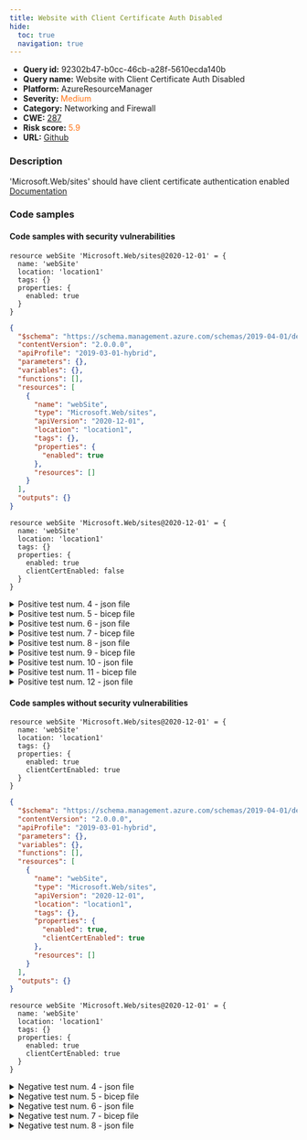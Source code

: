 ```yaml
---
title: Website with Client Certificate Auth Disabled
hide:
  toc: true
  navigation: true
---
```


<style>
  .highlight .hll {
    background-color: #ff171742;
  }
  .md-content {
    max-width: 1100px;
    margin: 0 auto;
  }
</style>

-   **Query id:** 92302b47-b0cc-46cb-a28f-5610ecda140b
-   **Query name:** Website with Client Certificate Auth Disabled
-   **Platform:** AzureResourceManager
-   **Severity:** <span style="color:#ff7213">Medium</span>
-   **Category:** Networking and Firewall
-   **CWE:** <a href="https://cwe.mitre.org/data/definitions/287.html" onclick="newWindowOpenerSafe(event, 'https://cwe.mitre.org/data/definitions/287.html')">287</a>
-   **Risk score:** <span style="color:#ff7213">5.9</span>
-   **URL:** [Github](https://github.com/Checkmarx/kics/tree/master/assets/queries/azureResourceManager/website_with_client_certificate_auth_disabled)

### Description
'Microsoft.Web/sites' should have client certificate authentication enabled<br>
[Documentation](https://docs.microsoft.com/en-us/azure/templates/microsoft.web/sites?tabs=json#siteproperties-object)

### Code samples
#### Code samples with security vulnerabilities
```bicep title="Positive test num. 1 - bicep file" hl_lines="5"
resource webSite 'Microsoft.Web/sites@2020-12-01' = {
  name: 'webSite'
  location: 'location1'
  tags: {}
  properties: {
    enabled: true
  }
}

```
```json title="Positive test num. 2 - json file" hl_lines="15"
{
  "$schema": "https://schema.management.azure.com/schemas/2019-04-01/deploymentTemplate.json#",
  "contentVersion": "2.0.0.0",
  "apiProfile": "2019-03-01-hybrid",
  "parameters": {},
  "variables": {},
  "functions": [],
  "resources": [
    {
      "name": "webSite",
      "type": "Microsoft.Web/sites",
      "apiVersion": "2020-12-01",
      "location": "location1",
      "tags": {},
      "properties": {
        "enabled": true
      },
      "resources": []
    }
  ],
  "outputs": {}
}

```
```bicep title="Positive test num. 3 - bicep file" hl_lines="7"
resource webSite 'Microsoft.Web/sites@2020-12-01' = {
  name: 'webSite'
  location: 'location1'
  tags: {}
  properties: {
    enabled: true
    clientCertEnabled: false
  }
}

```
<details><summary>Positive test num. 4 - json file</summary>

```json hl_lines="17"
{
  "$schema": "https://schema.management.azure.com/schemas/2019-04-01/deploymentTemplate.json#",
  "contentVersion": "2.0.0.0",
  "apiProfile": "2019-03-01-hybrid",
  "parameters": {},
  "variables": {},
  "functions": [],
  "resources": [
    {
      "name": "webSite",
      "type": "Microsoft.Web/sites",
      "apiVersion": "2020-12-01",
      "location": "location1",
      "tags": {},
      "properties": {
        "enabled": true,
        "clientCertEnabled": false
      },
      "resources": []
    }
  ],
  "outputs": {}
}

```
</details>
<details><summary>Positive test num. 5 - bicep file</summary>

```bicep hl_lines="5"
resource webSite 'Microsoft.Web/sites@2020-12-01' = {
  name: 'webSite'
  location: 'location1'
  tags: {}
  properties: {
    enabled: true
  }
}

```
</details>
<details><summary>Positive test num. 6 - json file</summary>

```json hl_lines="17"
{
  "properties": {
    "template": {
      "$schema": "https://schema.management.azure.com/schemas/2019-04-01/deploymentTemplate.json#",
      "contentVersion": "2.0.0.0",
      "apiProfile": "2019-03-01-hybrid",
      "parameters": {},
      "variables": {},
      "functions": [],
      "resources": [
        {
          "name": "webSite",
          "type": "Microsoft.Web/sites",
          "apiVersion": "2020-12-01",
          "location": "location1",
          "tags": {},
          "properties": {
            "enabled": true
          },
          "resources": []
        }
      ],
      "outputs": {}
    },
    "parameters": {}
  },
  "kind": "template",
  "type": "Microsoft.Blueprint/blueprints/artifacts",
  "name": "myTemplate"
}

```
</details>
<details><summary>Positive test num. 7 - bicep file</summary>

```bicep hl_lines="7"
resource webSite 'Microsoft.Web/sites@2020-12-01' = {
  name: 'webSite'
  location: 'location1'
  tags: {}
  properties: {
    enabled: true
    clientCertEnabled: false
  }
}

```
</details>
<details><summary>Positive test num. 8 - json file</summary>

```json hl_lines="19"
{
  "properties": {
    "template": {
      "$schema": "https://schema.management.azure.com/schemas/2019-04-01/deploymentTemplate.json#",
      "contentVersion": "2.0.0.0",
      "apiProfile": "2019-03-01-hybrid",
      "parameters": {},
      "variables": {},
      "functions": [],
      "resources": [
        {
          "name": "webSite",
          "type": "Microsoft.Web/sites",
          "apiVersion": "2020-12-01",
          "location": "location1",
          "tags": {},
          "properties": {
            "enabled": true,
            "clientCertEnabled": false
          },
          "resources": []
        }
      ],
      "outputs": {}
    },
    "parameters": {}
  },
  "kind": "template",
  "type": "Microsoft.Blueprint/blueprints/artifacts",
  "name": "myTemplate"
}

```
</details>
<details><summary>Positive test num. 9 - bicep file</summary>

```bicep hl_lines="25"
param siteName string = 'myapp-no-http2'
param servicePlanName string = 'myapp-plan-nohttp2'

resource servicePlan 'Microsoft.Web/serverfarms@2022-03-01' = {
  name: servicePlanName
  location: resourceGroup().location
  sku: {
    name: 'S1'
    tier: 'Standard'
    size: 'S1'
    capacity: 1
  }
  kind: 'linux'
  properties: {
    reserved: true
  }
}

resource webApp 'Microsoft.Web/sites@2022-03-01' = {
  name: siteName
  location: resourceGroup().location
  kind: 'app,linux,container'
  properties: {
    serverFarmId: servicePlan.id
    clientCertEnabled: false
    siteConfig: {
      http20Enabled: false  
      linuxFxVersion: 'DOCKER|nginx:latest'
    }
  }
}

```
</details>
<details><summary>Positive test num. 10 - json file</summary>

```json hl_lines="46"
{
  "$schema": "https://schema.management.azure.com/schemas/2019-04-01/deploymentTemplate.json#",
  "contentVersion": "1.0.0.0",
  "metadata": {
    "_generator": {
      "name": "bicep",
      "version": "0.36.177.2456",
      "templateHash": "4694393287242918779"
    }
  },
  "parameters": {
    "siteName": {
      "type": "string",
      "defaultValue": "myapp-no-http2"
    },
    "servicePlanName": {
      "type": "string",
      "defaultValue": "myapp-plan-nohttp2"
    }
  },
  "resources": [
    {
      "type": "Microsoft.Web/serverfarms",
      "apiVersion": "2022-03-01",
      "name": "[parameters('servicePlanName')]",
      "location": "[resourceGroup().location]",
      "sku": {
        "name": "S1",
        "tier": "Standard",
        "size": "S1",
        "capacity": 1
      },
      "kind": "linux",
      "properties": {
        "reserved": true
      }
    },
    {
      "type": "Microsoft.Web/sites",
      "apiVersion": "2022-03-01",
      "name": "[parameters('siteName')]",
      "location": "[resourceGroup().location]",
      "kind": "app,linux,container",
      "properties": {
        "serverFarmId": "[resourceId('Microsoft.Web/serverfarms', parameters('servicePlanName'))]",
        "clientCertEnabled": false,
        "siteConfig": {
          "http20Enabled": false,
          "linuxFxVersion": "DOCKER|nginx:latest"
        }
      },
      "dependsOn": [
        "[resourceId('Microsoft.Web/serverfarms', parameters('servicePlanName'))]"
      ]
    }
  ]
}
```
</details>
<details><summary>Positive test num. 11 - bicep file</summary>

```bicep hl_lines="23"
param siteName string = 'myapp-no-http2'
param servicePlanName string = 'myapp-plan-nohttp2'

resource servicePlan 'Microsoft.Web/serverfarms@2022-03-01' = {
  name: servicePlanName
  location: resourceGroup().location
  sku: {
    name: 'S1'
    tier: 'Standard'
    size: 'S1'
    capacity: 1
  }
  kind: 'linux'
  properties: {
    reserved: true
  }
}

resource webApp 'Microsoft.Web/sites@2022-03-01' = {
  name: siteName
  location: resourceGroup().location
  kind: 'app,linux,container'
  properties: {
    serverFarmId: servicePlan.id
    siteConfig: {
      http20Enabled: false  
      linuxFxVersion: 'DOCKER|nginx:latest'
    }
  }
}

```
</details>
<details><summary>Positive test num. 12 - json file</summary>

```json hl_lines="44"
{
  "$schema": "https://schema.management.azure.com/schemas/2019-04-01/deploymentTemplate.json#",
  "contentVersion": "1.0.0.0",
  "metadata": {
    "_generator": {
      "name": "bicep",
      "version": "0.36.177.2456",
      "templateHash": "8537683058673476993"
    }
  },
  "parameters": {
    "siteName": {
      "type": "string",
      "defaultValue": "myapp-no-http2"
    },
    "servicePlanName": {
      "type": "string",
      "defaultValue": "myapp-plan-nohttp2"
    }
  },
  "resources": [
    {
      "type": "Microsoft.Web/serverfarms",
      "apiVersion": "2022-03-01",
      "name": "[parameters('servicePlanName')]",
      "location": "[resourceGroup().location]",
      "sku": {
        "name": "S1",
        "tier": "Standard",
        "size": "S1",
        "capacity": 1
      },
      "kind": "linux",
      "properties": {
        "reserved": true
      }
    },
    {
      "type": "Microsoft.Web/sites",
      "apiVersion": "2022-03-01",
      "name": "[parameters('siteName')]",
      "location": "[resourceGroup().location]",
      "kind": "app,linux,container",
      "properties": {
        "serverFarmId": "[resourceId('Microsoft.Web/serverfarms', parameters('servicePlanName'))]",
        "siteConfig": {
          "http20Enabled": false,
          "linuxFxVersion": "DOCKER|nginx:latest"
        }
      },
      "dependsOn": [
        "[resourceId('Microsoft.Web/serverfarms', parameters('servicePlanName'))]"
      ]
    }
  ]
}
```
</details>


#### Code samples without security vulnerabilities
```bicep title="Negative test num. 1 - bicep file"
resource webSite 'Microsoft.Web/sites@2020-12-01' = {
  name: 'webSite'
  location: 'location1'
  tags: {}
  properties: {
    enabled: true
    clientCertEnabled: true
  }
}

```
```json title="Negative test num. 2 - json file"
{
  "$schema": "https://schema.management.azure.com/schemas/2019-04-01/deploymentTemplate.json#",
  "contentVersion": "2.0.0.0",
  "apiProfile": "2019-03-01-hybrid",
  "parameters": {},
  "variables": {},
  "functions": [],
  "resources": [
    {
      "name": "webSite",
      "type": "Microsoft.Web/sites",
      "apiVersion": "2020-12-01",
      "location": "location1",
      "tags": {},
      "properties": {
        "enabled": true,
        "clientCertEnabled": true
      },
      "resources": []
    }
  ],
  "outputs": {}
}

```
```bicep title="Negative test num. 3 - bicep file"
resource webSite 'Microsoft.Web/sites@2020-12-01' = {
  name: 'webSite'
  location: 'location1'
  tags: {}
  properties: {
    enabled: true
    clientCertEnabled: true
  }
}

```
<details><summary>Negative test num. 4 - json file</summary>

```json
{
  "properties": {
    "template": {
      "$schema": "https://schema.management.azure.com/schemas/2019-04-01/deploymentTemplate.json#",
      "contentVersion": "2.0.0.0",
      "apiProfile": "2019-03-01-hybrid",
      "parameters": {},
      "variables": {},
      "functions": [],
      "resources": [
        {
          "name": "webSite",
          "type": "Microsoft.Web/sites",
          "apiVersion": "2020-12-01",
          "location": "location1",
          "tags": {},
          "properties": {
            "enabled": true,
            "clientCertEnabled": true
          },
          "resources": []
        }
      ],
      "outputs": {}
    },
    "parameters": {}
  },
  "kind": "template",
  "type": "Microsoft.Blueprint/blueprints/artifacts",
  "name": "myTemplate"
}

```
</details>
<details><summary>Negative test num. 5 - bicep file</summary>

```bicep
param siteName string = 'myapp-http2'
param servicePlanName string = 'myapp-plan'

resource servicePlan 'Microsoft.Web/serverfarms@2022-03-01' = {
  name: servicePlanName
  location: resourceGroup().location
  sku: {
    name: 'S1'
    tier: 'Standard'
    size: 'S1'
    capacity: 1
  }
  kind: 'linux'
  properties: {
    reserved: true
  }
}

resource webApp 'Microsoft.Web/sites@2022-03-01' = {
  name: siteName
  location: resourceGroup().location
  kind: 'app,linux,container'
  properties: {
    serverFarmId: servicePlan.id
    clientCertEnabled: false
    siteConfig: {
      http20Enabled: true  
      linuxFxVersion: 'DOCKER|nginx:latest'
    }
  }
}

```
</details>
<details><summary>Negative test num. 6 - json file</summary>

```json
{
  "$schema": "https://schema.management.azure.com/schemas/2019-04-01/deploymentTemplate.json#",
  "contentVersion": "1.0.0.0",
  "metadata": {
    "_generator": {
      "name": "bicep",
      "version": "0.36.177.2456",
      "templateHash": "7898345690734526102"
    }
  },
  "parameters": {
    "siteName": {
      "type": "string",
      "defaultValue": "myapp-http2"
    },
    "servicePlanName": {
      "type": "string",
      "defaultValue": "myapp-plan"
    }
  },
  "resources": [
    {
      "type": "Microsoft.Web/serverfarms",
      "apiVersion": "2022-03-01",
      "name": "[parameters('servicePlanName')]",
      "location": "[resourceGroup().location]",
      "sku": {
        "name": "S1",
        "tier": "Standard",
        "size": "S1",
        "capacity": 1
      },
      "kind": "linux",
      "properties": {
        "reserved": true
      }
    },
    {
      "type": "Microsoft.Web/sites",
      "apiVersion": "2022-03-01",
      "name": "[parameters('siteName')]",
      "location": "[resourceGroup().location]",
      "kind": "app,linux,container",
      "properties": {
        "serverFarmId": "[resourceId('Microsoft.Web/serverfarms', parameters('servicePlanName'))]",
        "clientCertEnabled": false,
        "siteConfig": {
          "http20Enabled": true,
          "linuxFxVersion": "DOCKER|nginx:latest"
        }
      },
      "dependsOn": [
        "[resourceId('Microsoft.Web/serverfarms', parameters('servicePlanName'))]"
      ]
    }
  ]
}
```
</details>
<details><summary>Negative test num. 7 - bicep file</summary>

```bicep
param siteName string = 'myapp-http2-enabled'
param servicePlanName string = 'myapp-plan-http2'

resource servicePlan 'Microsoft.Web/serverfarms@2022-03-01' = {
  name: servicePlanName
  location: resourceGroup().location
  sku: {
    name: 'S1'
    tier: 'Standard'
    size: 'S1'
    capacity: 1
  }
  kind: 'linux'
  properties: {
    reserved: true
  }
}

resource webApp 'Microsoft.Web/sites@2022-03-01' = {
  name: siteName
  location: resourceGroup().location
  kind: 'app,linux,container'
  properties: {
    serverFarmId: servicePlan.id
    siteConfig: {
      http20Enabled: true
      linuxFxVersion: 'DOCKER|nginx:latest'
    }
  }
}

```
</details>
<details><summary>Negative test num. 8 - json file</summary>

```json
{
  "$schema": "https://schema.management.azure.com/schemas/2019-04-01/deploymentTemplate.json#",
  "contentVersion": "1.0.0.0",
  "metadata": {
    "_generator": {
      "name": "bicep",
      "version": "0.36.177.2456",
      "templateHash": "2348461675926151470"
    }
  },
  "parameters": {
    "siteName": {
      "type": "string",
      "defaultValue": "myapp-http2-enabled"
    },
    "servicePlanName": {
      "type": "string",
      "defaultValue": "myapp-plan-http2"
    }
  },
  "resources": [
    {
      "type": "Microsoft.Web/serverfarms",
      "apiVersion": "2022-03-01",
      "name": "[parameters('servicePlanName')]",
      "location": "[resourceGroup().location]",
      "sku": {
        "name": "S1",
        "tier": "Standard",
        "size": "S1",
        "capacity": 1
      },
      "kind": "linux",
      "properties": {
        "reserved": true
      }
    },
    {
      "type": "Microsoft.Web/sites",
      "apiVersion": "2022-03-01",
      "name": "[parameters('siteName')]",
      "location": "[resourceGroup().location]",
      "kind": "app,linux,container",
      "properties": {
        "serverFarmId": "[resourceId('Microsoft.Web/serverfarms', parameters('servicePlanName'))]",
        "siteConfig": {
          "http20Enabled": true,
          "linuxFxVersion": "DOCKER|nginx:latest"
        }
      },
      "dependsOn": [
        "[resourceId('Microsoft.Web/serverfarms', parameters('servicePlanName'))]"
      ]
    }
  ]
}
```
</details>

